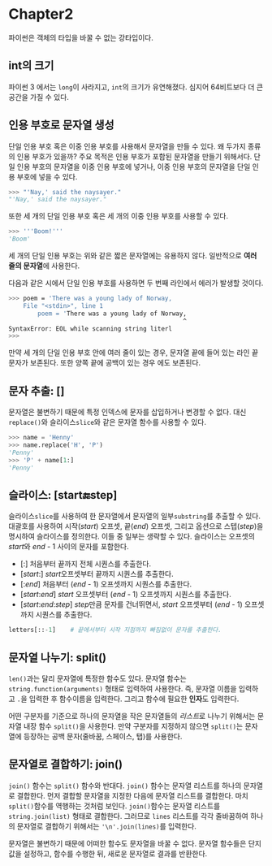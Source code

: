 # Chapter2 

파이썬은 객체의 타입을 바꿀 수 없는 강타입이다. 

## int의 크기
파이썬 3 에서는 `long`이 사라지고, `int`의 크기가 유연해졌다. 심지어 64비트보다 더 큰 공간을 가질 수 있다.

## 인용 부호로 문자열 생성
단일 인용 부호 혹은 이중 인용 부호를 사용해서 문자열을 만들 수 있다. 왜 두가지 종류의 인용 부호가 있을까? 주요 목적은 인용 부호가 포함된 문자열을 만들기 위해서다. 단일 인용 부호의 문자열을 이중 인용 부호에 넣거나, 이중 인용 부호의 문자열을 단일 인용 부호에 넣을 수 있다.

```python
>>> "'Nay,' said the naysayer."
"'Nay,' said the naysayer."
```
또한 세 개의 단일 인용 부호 혹은 세 개의 이중 인용 부호를 사용할 수 있다.

```python
>>> '''Boom!'''
'Boom'
```
세 개의 단일 인용 부호는 위와 같은 짧은 문자열에는 유용하지 않다. 일반적으로 **여러 줄의 문자열**에 사용한다.

다음과 같은 시에서 단일 인용 부호를 사용하면 두 번째 라인에서 에러가 발생할 것이다.

```bash
>>> poem = 'There was a young lady of Norway,
	File "<stdin>", line 1
		poem = 'There was a young lady of Norway,
											    ^
SyntaxError: EOL while scanning string literl
>>>
```

만약 세 개의 단일 인용 부호 안에 여러 줄이 있는 경우, 문자열 끝에 들어 있는 라인 끝 문자가 보존된다. 또한 양쪽 끝에 공백이 있는 경우 에도 보존된다.

## 문자 추출: []
문자열은 불변하기 때문에 특정 인덱스에 문자를 삽입하거나 변경할 수 없다. 대신 `replace()`와 슬라이스`slice`와 같은 문자열 함수를 사용할 수 있다.

```python
>>> name = 'Henny'
>>> name.replace('H', 'P')
'Penny'
>>> 'P' + name[1:]
'Penny'
```

## 슬라이스: [start:end:step]
슬라이스`slice`를 사용하여 한 문자열에서 문자열의 일부`substring`를 추출할 수 있다. 대괄호를 사용하여 시작(*start*) 오프셋, 끝(*end*) 오프셋, 그리고 옵션으로 스텝(*step*)을 명시하여 슬라이스를 정의한다. 이들 중 일부는 생략할 수 있다. 슬라이스는 오프셋의 *start*와 *end* - 1 사이의 문자를 포함한다.

* [:] 처음부터 끝까지 전체 시퀀스를 추출한다.
* [*start*:] *start*오프셋부터 끝까지 시퀀스를 추출한다.
* [:*end*] 처음부터 (*end* - 1) 오프셋까지 시퀀스를 추출한다.
* [*start*:*end*] *start* 오프셋부터 (*end* - 1) 오프셋까지 시퀀스를 추출한다.
* [*start*:*end*:*step*] *step*만큼 문자를 건너뛰면서, *start* 오프셋부터 (*end* - 1) 오프셋까지 시퀀스를 추출한다.

```python
letters[::-1]    # 끝에서부터 시작 지점까지 빠짐없이 문자를 추출한다.
```

## 문자열 나누기: split()
`len()`과는 달리 문자열에 특정한 함수도 있다. 문자열 함수는 `string.function(arguments)` 형태로 입력하여 사용한다. 즉, 문자열 이름을 입력하고 `.`을 입력한 후 함수이름을 입력한다. 그리고 함수에 필요한 **인자**도 입력한다.

어떤 구분자를 기준으로 하나의 문자열을 작은 문자열들의 *리스트*로 나누기 위해서는 문자열 내장 함수 `split()`을 사용한다. 만약 구분자를 지정하지 않으면 `split()`는 문자열에 등장하는 공백 문자(줄바꿈, 스페이스, 탭)를 사용한다.

## 문자열로 결합하기: join()
`join()` 함수는 `split()` 함수와 반대다. `join()` 함수는 문자열 리스트를 하나의 문자열로 결합한다. 먼저 결합할 문자열을 지정한 다음에 문자열 리스트를 결합한다. 마치 `split()`함수를 역행하는 것처럼 보인다. `join()`함수는 문자열 리스트를 `string.join(list)` 형태로 결합한다. 그러므로 `lines` 리스트를 각각 줄바꿈하여 하나의 문자열로 결합하기 위해서는 `'\n'.join(lines)`를 입력한다. 

문자열은 불변하기 때문에 어떠한 함수도 문자열을 바꿀 수 없다. 문자열 함수들은 단지 값을 설정하고, 함수를 수행한 뒤, 새로운 문자열로 결과를 반환한다.